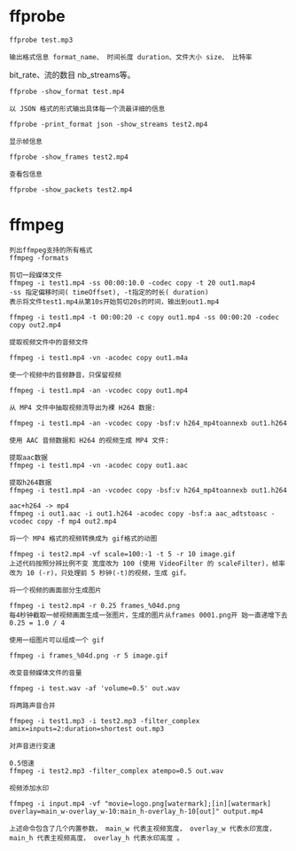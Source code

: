 # ffprobe
```
ffprobe test.mp3
```
    输出格式信息 format_name、 时间长度 duration、文件大小 size、 比特率
bit_rate、流的数目 nb_streams等。
```
ffprobe -show_format test.mp4
```
    以 JSON 格式的形式输出具体每一个流最详细的信息
```
ffprobe -print_format json -show_streams test2.mp4
```
    显示帧信息
```
ffprobe -show_frames test2.mp4
```
    查看包信息
```
ffprobe -show_packets test2.mp4
```

# ffmpeg
```
列出ffmpeg支持的所有格式
ffmpeg -formats
```

```
剪切一段媒体文件
ffmpeg -i test1.mp4 -ss 00:00:10.0 -codec copy -t 20 out1.map4
-ss 指定偏移时间( timeOffset), -t指定的时长( duration)
表示将文件test1.mp4从第10s开始剪切20s的时间，输出到out1.mp4

ffmpeg -i test1.mp4 -t 00:00:20 -c copy out1.mp4 -ss 00:00:20 -codec copy out2.mp4
```

    提取视频文件中的音频文件
```
ffmpeg -i test1.mp4 -vn -acodec copy out1.m4a
```

    使一个视频中的音频静音，只保留视频
```
ffmpeg -i test1.mp4 -an -vcodec copy out1.mp4
```
    从 MP4 文件中抽取视频流导出为裸 H264 数据:
```
ffmpeg -i test1.mp4 -an -vcodec copy -bsf:v h264_mp4toannexb out1.h264
```

    使用 AAC 音频数据和 H264 的视频生成 MP4 文件:
```
提取aac数据
ffmpeg -i test1.mp4 -vn -acodec copy out1.aac

提取h264数据
ffmpeg -i test1.mp4 -an -vcodec copy -bsf:v h264_mp4toannexb out1.h264

aac+h264 -> mp4
ffmpeg -i out1.aac -i out1.h264 -acodec copy -bsf:a aac_adtstoasc -vcodec copy -f mp4 out2.mp4
```

    将一个 MP4 格式的视频转换成为 gif格式的动图
```
ffmpeg -i test2.mp4 -vf scale=100:-1 -t 5 -r 10 image.gif
上述代码按照分辨比例不变 宽度改为 100 (使用 VideoFilter 的 scaleFilter)，帧率改为 10 (-r)，只处理前 5 秒钟(-t)的视频，生成 gif。
```

    将一个视频的画面部分生成图片
```
ffmpeg -i test2.mp4 -r 0.25 frames_%04d.png
每4秒钟截取一帧视频画面生成一张图片，生成的图片从frames 0001.png开 始一直递增下去
0.25 = 1.0 / 4
```

    使用一组图片可以组成一个 gif
```
ffmpeg -i frames_%04d.png -r 5 image.gif
```

    改变音频媒体文件的音量
```
ffmpeg -i test.wav -af 'volume=0.5' out.wav
```

    将两路声音合并
```
ffmpeg -i test1.mp3 -i test2.mp3 -filter_complex amix=inputs=2:duration=shortest out.mp3
```

    对声音进行变速
```
0.5倍速
ffmpeg -i test2.mp3 -filter_complex atempo=0.5 out.wav 
```

    视频添加水印
```
ffmpeg -i input.mp4 -vf "movie=logo.png[watermark];[in][watermark] overlay=main_w-overlay_w-10:main_h-overlay_h-10[out]" output.mp4

上述命令包含了几个内置参数， main_w 代表主视频宽度， overlay_w 代表水印宽度， main_h 代表主视频高度， overlay_h 代表水印高度 。
```